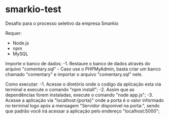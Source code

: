 # smarkio-test
Desafio para o processo seletivo da empresa Smarkio

Requer:
  - Node.js
  - npm
  - MySQL
  
  Importe o banco de dados:
      -1. Restaure o banco de dados através do arquivo "comentary.sql"
        - Caso use o PHPMyAdmin, basta criar um banco chamado "comentary" e importar o arquivo "comentary.sql" nele.
  
  Como executar:
      -1. Acesse o diretório onde o codigo da aplicação esta via terminal e execute o comando "npm install";
      -2. Assim que as dependências forem instaladas, execute o comando "node app.js";
      -3. Acesse a aplicação via "localhost:{porta}" onde a porta é o valor informado no terminal logo após a mensagem "Servidor disponivel na porta:", sendo que padrão você irá acessar a aplicação pelo endereço "localhost:5000";
